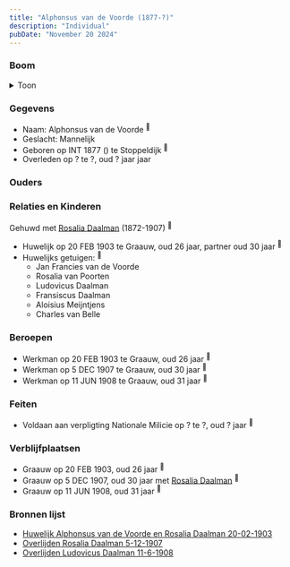 ```yaml
---
title: "Alphonsus van de Voorde (1877-?)"
description: "Individual"
pubDate: "November 20 2024"
---
```


### Boom
<details><summary>Toon</summary>

![test](https://www.plantuml.com/plantuml/svg/XP9DJy9048Rl-oicSb0F98L2GD800gt166CKlP9fTuMrszrcPojf2F_TbYyvwMqoytuysUoO75fNP8fHAdME5ZE8CKbNrXIQJuqo5fn5JTL9QCVMaWj8f4sKECmYorq9cSXYOUcm8YUiCAxC1Rj8JHGImPO1mCHOBknYBPDK2w8Wo53guH1yjcFi6bxsLSJOmN9rh_ArqLGGVAE6gk33r05NW0Hppsjtsd2EQ8H-r8qcLS_sKmh5Tn0COepBPMoSKs8mXFdp0bhzNWzkRk7DcJolLF8hlT1JMYYrHCsNYJL4iQaWA-C8HZNV4UhL42g9C4DK6UepZEy3DA99w8V-7n3j5Zo-FzKSRNYmYCNc__ukpC8fjEwyticoEy44WutWNEfL7Ur154vgdR-7YZpFwtUWeUHgxKgXbDbKO3jsVBbcywXWH_hV1HiBpQklyGC0)
</details>

### Gegevens
- Naam: Alphonsus van de Voorde <sup><a href="../s00400/" style="text-decoration:none" title="Huwelijk Alphonsus van de Voorde en Rosalia Daalman 20-02-1903">:link:</a></sup>
- Geslacht: Mannelijk
- Geboren op INT 1877 () te Stoppeldijk <sup><a href="../s00400/" style="text-decoration:none" title="Huwelijk Alphonsus van de Voorde en Rosalia Daalman 20-02-1903">:link:</a></sup>
- Overleden op ? te ?, oud ? jaar jaar 

### Ouders

### Relaties en Kinderen

Gehuwd met [Rosalia Daalman](../i00233/) (1872-1907) <sup><a href="../s00400/" style="text-decoration:none" title="Huwelijk Alphonsus van de Voorde en Rosalia Daalman 20-02-1903">:link:</a></sup>
- Huwelijk op 20 FEB 1903 te Graauw, oud 26 jaar, partner oud 30 jaar <sup><a href="../s00400/" style="text-decoration:none" title="Huwelijk Alphonsus van de Voorde en Rosalia Daalman 20-02-1903">:link:</a></sup>
- Huwelijks getuigen:  <sup><a href="../s00400/" style="text-decoration:none" title="Huwelijk Alphonsus van de Voorde en Rosalia Daalman 20-02-1903">:link:</a></sup>
  - Jan Francies van de Voorde
  - Rosalia van Poorten
  - Ludovicus Daalman
  - Fransiscus Daalman
  - Aloisius Meijntjens
  - Charles van Belle

### Beroepen
- Werkman op 20 FEB 1903 te Graauw, oud 26 jaar <sup><a href="../s00400/" style="text-decoration:none" title="Huwelijk Alphonsus van de Voorde en Rosalia Daalman 20-02-1903">:link:</a></sup>
- Werkman op 5 DEC 1907 te Graauw, oud 30 jaar <sup><a href="../s00401/" style="text-decoration:none" title="Overlijden Rosalia Daalman 5-12-1907">:link:</a></sup>
- Werkman op 11 JUN 1908 te Graauw, oud 31 jaar <sup><a href="../s00402/" style="text-decoration:none" title="Overlijden Ludovicus Daalman 11-6-1908">:link:</a></sup>

### Feiten
- Voldaan aan verpligting Nationale Milicie op ? te ?, oud ? jaar <sup><a href="../s00400/" style="text-decoration:none" title="Huwelijk Alphonsus van de Voorde en Rosalia Daalman 20-02-1903">:link:</a></sup>

### Verblijfplaatsen
- Graauw  op 20 FEB 1903, oud 26 jaar  <sup><a href="../s00400/" style="text-decoration:none" title="Huwelijk Alphonsus van de Voorde en Rosalia Daalman 20-02-1903">:link:</a></sup>
- Graauw  op 5 DEC 1907, oud 30 jaar met [Rosalia Daalman](../i00233/) <sup><a href="../s00401/" style="text-decoration:none" title="Overlijden Rosalia Daalman 5-12-1907">:link:</a></sup>
- Graauw  op 11 JUN 1908, oud 31 jaar  <sup><a href="../s00402/" style="text-decoration:none" title="Overlijden Ludovicus Daalman 11-6-1908">:link:</a></sup>

### Bronnen lijst
- [Huwelijk Alphonsus van de Voorde en Rosalia Daalman 20-02-1903](../s00400/)
- [Overlijden Rosalia Daalman 5-12-1907](../s00401/)
- [Overlijden Ludovicus Daalman 11-6-1908](../s00402/)